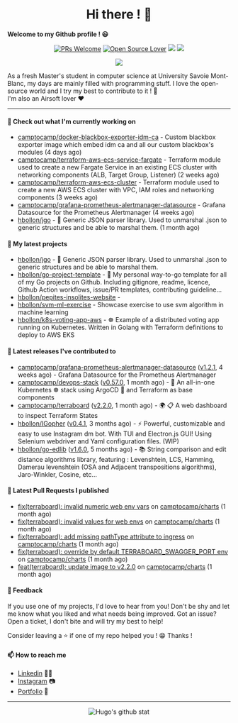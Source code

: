 <h1 align="center">Hi there ! 👋</h1>

**Welcome to my Github profile ! 😃** <br/>

<p align="center"> 
    <a href="https://github.com/hbollon/"><img src="https://img.shields.io/badge/PRs-welcome-brightgreen.svg?style=flat&logo=github" alt="PRs Welcome"></a> 
    <a href="https://github.com/hbollon/"><img src="https://badges.frapsoft.com/os/v2/open-source.svg?v=103" alt="Open Source Lover"></a>
    <a href="https://github.com/hbollon/"><img src="https://komarev.com/ghpvc/?username=hbollon"></a>
    <a href="https://github.com/hbollon/"><img src="https://img.shields.io/github/followers/hbollon.svg?label=Follow%20@hbollon&style=social"></a>
</p>

<p align="center"> 
    <a href="https://github.com/ryo-ma/github-profile-trophy"><img src="https://github-profile-trophy.vercel.app/?username=hbollon&theme=onedark&margin-w=15&margin-h=15&no-frame=true&column=7"/></a>
</p>

As a fresh Master's student in computer science at University Savoie Mont-Blanc, my days are mainly filled with programming stuff. I love the open-source world and I try my best to contribute to it ! 🙈 <br/>
I'm also an Airsoft lover ❤️

<hr>

#### 👷 Check out what I'm currently working on

- [camptocamp/docker-blackbox-exporter-idm-ca](https://github.com/camptocamp/docker-blackbox-exporter-idm-ca) - Custom blackbox exporter image which embed idm ca and all our custom blackbox&#39;s modules (4 days ago)
- [camptocamp/terraform-aws-ecs-service-fargate](https://github.com/camptocamp/terraform-aws-ecs-service-fargate) - Terraform module used to create a new Fargate Service in an existing ECS cluster with networking components (ALB, Target Group, Listener) (2 weeks ago)
- [camptocamp/terraform-aws-ecs-cluster](https://github.com/camptocamp/terraform-aws-ecs-cluster) - Terraform module used to create a new AWS ECS cluster with VPC, IAM roles and networking components (3 weeks ago)
- [camptocamp/grafana-prometheus-alertmanager-datasource](https://github.com/camptocamp/grafana-prometheus-alertmanager-datasource) - Grafana Datasource for the Prometheus Alertmanager (4 weeks ago)
- [hbollon/jgo](https://github.com/hbollon/jgo) - 📔 Generic JSON parser library. Used to unmarshal .json to generic structures and be able to marshal them. (1 month ago)

#### 🌱 My latest projects

- [hbollon/jgo](https://github.com/hbollon/jgo) - 📔 Generic JSON parser library. Used to unmarshal .json to generic structures and be able to marshal them.
- [hbollon/go-project-template](https://github.com/hbollon/go-project-template) - 📜 My personal way-to-go template for all of my Go projects on Github. Including gitignore, readme, licence, Github Action workflows, issue/PR templates, contributing guideline...
- [hbollon/pepites-insolites-website](https://github.com/hbollon/pepites-insolites-website) - 
- [hbollon/svm-ml-exercise](https://github.com/hbollon/svm-ml-exercise) - Showcase exercise to use svm algorithm in machine learning 
- [hbollon/k8s-voting-app-aws](https://github.com/hbollon/k8s-voting-app-aws) - :wheel_of_dharma: Example of a distributed voting app running on Kubernetes. Written in Golang with Terraform definitions to deploy to AWS EKS

#### 🔭 Latest releases I've contributed to

- [camptocamp/grafana-prometheus-alertmanager-datasource](https://github.com/camptocamp/grafana-prometheus-alertmanager-datasource) ([v1.2.1](https://github.com/camptocamp/grafana-prometheus-alertmanager-datasource/releases/tag/v1.2.1), 4 weeks ago) - Grafana Datasource for the Prometheus Alertmanager
- [camptocamp/devops-stack](https://github.com/camptocamp/devops-stack) ([v0.57.0](https://github.com/camptocamp/devops-stack/releases/tag/v0.57.0), 1 month ago) - 🌊 An all-in-one Kubernetes ☸ stack using ArgoCD 🐙 and Terraform as base components
- [camptocamp/terraboard](https://github.com/camptocamp/terraboard) ([v2.2.0](https://github.com/camptocamp/terraboard/releases/tag/v2.2.0), 1 month ago) - :earth_africa: :clipboard:  A web dashboard to inspect Terraform States 
- [hbollon/IGopher](https://github.com/hbollon/IGopher) ([v0.4.1](https://github.com/hbollon/IGopher/releases/tag/v0.4.1), 3 months ago) - ⚡ Powerful, customizable and easy to use Instagram dm bot. With TUI and Electron.js GUI! Using Selenium webdriver and Yaml configuration files. (WIP)
- [hbollon/go-edlib](https://github.com/hbollon/go-edlib) ([v1.6.0](https://github.com/hbollon/go-edlib/releases/tag/v1.6.0), 5 months ago) - 📚 String comparison and edit distance algorithms library, featuring : Levenshtein, LCS, Hamming, Damerau levenshtein (OSA and Adjacent transpositions algorithms), Jaro-Winkler, Cosine, etc...

#### 🔨 Latest Pull Requests I published

- [fix(terraboard): invalid numeric web env vars](https://github.com/camptocamp/charts/pull/71) on [camptocamp/charts](https://github.com/camptocamp/charts) (1 month ago)
- [fix(terraboard): invalid values for web envs](https://github.com/camptocamp/charts/pull/70) on [camptocamp/charts](https://github.com/camptocamp/charts) (1 month ago)
- [fix(terraboard): add missing pathType attribute to ingress](https://github.com/camptocamp/charts/pull/69) on [camptocamp/charts](https://github.com/camptocamp/charts) (1 month ago)
- [fix(terraboard): override by default TERRABOARD_SWAGGER_PORT env](https://github.com/camptocamp/charts/pull/68) on [camptocamp/charts](https://github.com/camptocamp/charts) (1 month ago)
- [feat(terraboard): update image to v2.2.0](https://github.com/camptocamp/charts/pull/67) on [camptocamp/charts](https://github.com/camptocamp/charts) (1 month ago)

#### 💬 Feedback

If you use one of my projects, I'd love to hear from you! Don't be shy and let me know what you liked
and what needs being improved. Got an issue? Open a ticket, I don't bite and will try my best to help!

Consider leaving a ⭐ if one of my repo helped you ! 😁 Thanks !

#### 📫 How to reach me
- <a href="https://www.linkedin.com/in/hugobollon">Linkedin</a> 👨‍💼
- <a href="https://www.instagram.com/_hbollon">Instagram</a> 📷
- <a href="https://hugobollon.me">Portfolio</a> 💼

<hr>

<div align="center">
    <a>
        <img alt="Hugo's github stat" src="https://github-readme-stats.vercel.app/api?username=hbollon&count_private=true&show_icons=true&theme=dark&include_all_commits=true" />
    </a>
</div>
